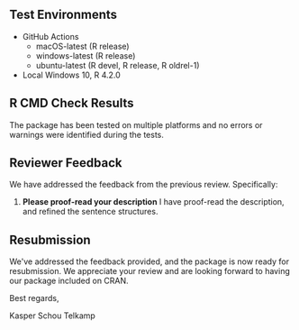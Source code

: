 ## Test Environments

* GitHub Actions
  - macOS-latest (R release)
  - windows-latest (R release)
  - ubuntu-latest (R devel, R release, R oldrel-1)
* Local Windows 10, R 4.2.0

## R CMD Check Results

The package has been tested on multiple platforms and no errors or warnings were identified during the tests.

## Reviewer Feedback

We have addressed the feedback from the previous review. Specifically:

1. **Please proof-read your description** I have proof-read the description, and refined the sentence structures.


## Resubmission

We've addressed the feedback provided, and the package is now ready for resubmission. We appreciate your review and are looking forward to having our package included on CRAN.

Best regards,

Kasper Schou Telkamp